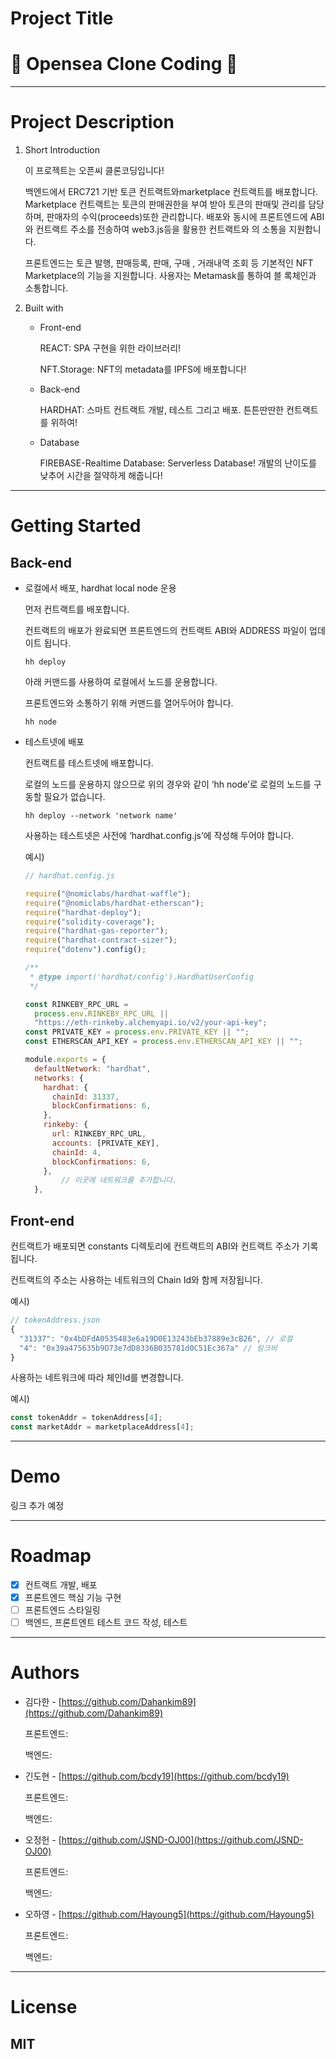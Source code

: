 # Project Title

# 🌃 Opensea Clone Coding 🌇

---

# Project Description

1. Short Introduction
    
    
    이 프로젝트는 오픈씨 클론코딩입니다!
    

    백엔드에서 ERC721 기반 토큰 컨트랙트와marketplace 컨트랙트를 배포합니다.  Marketplace 컨트랙트는 토큰의 판매권한을 부여 받아 토큰의 판매및       관리를 담당하며, 판매자의 수익(proceeds)또한 관리합니다. 배포와 동시에 프론트엔드에 ABI와 컨트랙트 주소를 전송하여 web3.js등을 활용한 컨트랙트와     의 소통을 지원합니다.

    프론트엔드는 토큰 발행, 판매등록, 판매, 구매 , 거래내역 조회 등 기본적인 NFT Marketplace의 기능을 지원합니다. 사용자는 Metamask를 통하여 블   록체인과 소통합니다.

1. Built with
    - Front-end
        
        REACT: SPA 구현을 위한 라이브러리!
        
        NFT.Storage: NFT의 metadata를 IPFS에 배포합니다!
        
    - Back-end
        
        HARDHAT: 스마트 컨트랙트 개발, 테스트 그리고 배포. 튼튼딴딴한 컨트랙트를 위하여!
        
    - Database
        
        FIREBASE-Realtime Database:  Serverless Database! 개발의 난이도를 낮추어 시간을 절약하게 해줍니다!
        

---

# Getting Started

## Back-end

- 로컬에서 배포, hardhat local node 운용
    
    먼저 컨트랙트를 배포합니다.
    
    컨트랙트의 배포가 완료되면 프론트엔드의 컨트랙트 ABI와 ADDRESS 파일이 업데이트 됩니다.
    
    ```
    hh deploy
    ```
    
    아래 커맨드를 사용하여 로컬에서 노드를 운용합니다.
    
    프론트엔드와 소통하기 위해 커맨드를 열어두어야 합니다.
    
    ```
    hh node
    ```
    
- 테스트넷에 배포
    
    컨트랙트를 테스트넷에 배포합니다.
    
    로컬의 노드를 운용하지 않으므로 위의 경우와 같이 ‘hh node’로 로컬의 노드를 구동할 필요가 없습니다.
    
    ```
    hh deploy --network 'network name'
    ```
    
    사용하는 테스트넷은 사전에 ‘hardhat.config.js’에 작성해 두어야 합니다.
    
    예시)
    
    ```jsx
    // hardhat.config.js
    
    require("@nomiclabs/hardhat-waffle");
    require("@nomiclabs/hardhat-etherscan");
    require("hardhat-deploy");
    require("solidity-coverage");
    require("hardhat-gas-reporter");
    require("hardhat-contract-sizer");
    require("dotenv").config();
    
    /**
     * @type import('hardhat/config').HardhatUserConfig
     */
    
    const RINKEBY_RPC_URL =
      process.env.RINKEBY_RPC_URL ||
      "https://eth-rinkeby.alchemyapi.io/v2/your-api-key";
    const PRIVATE_KEY = process.env.PRIVATE_KEY || "";
    const ETHERSCAN_API_KEY = process.env.ETHERSCAN_API_KEY || "";
    
    module.exports = {
      defaultNetwork: "hardhat",
      networks: {
        hardhat: {
          chainId: 31337,
          blockConfirmations: 6,
        },
        rinkeby: {
          url: RINKEBY_RPC_URL,
          accounts: [PRIVATE_KEY],
          chainId: 4,
          blockConfirmations: 6,
        },
    		// 이곳에 네트워크를 추가합니다.
      },
    ```
    

## Front-end

컨트랙트가 배포되면 constants 디렉토리에 컨트랙트의 ABI와 컨트랙트 주소가 기록됩니다.

컨트랙트의 주소는 사용하는 네트워크의 Chain Id와 함께 저장됩니다.

예시)

```jsx
// tokenAddress.json
{
  "31337": "0x4bDFdA0535483e6a19D0E13243bEb37889e3cB26", // 로컬
  "4": "0x39a475635b9D73e7dD8336B035781d0C51Ec367a" // 링크비
}
```

사용하는 네트워크에 따라 체인Id를 변경합니다.

예시)

```jsx
const tokenAddr = tokenAddress[4];
const marketAddr = marketplaceAddress[4];
```

---

# Demo

링크 추가 예정

---

# Roadmap
- [x] 컨트랙트 개발, 배포
- [x] 프론트엔드 핵심 기능 구현
- [ ] 프론트엔드 스타일링
- [ ] 백엔드, 프론트엔트 테스트 코드 작성, 테스트

---

# Authors

- 김다한 - [https://github.com/Dahankim89](https://github.com/Dahankim89)
    
    프론트엔드:
    
    백엔드:
    
- 긴도현 - [https://github.com/bcdy19](https://github.com/bcdy19)
    
    프론트엔드:
    
    백엔드:
    
- 오정헌 - [https://github.com/JSND-OJ00](https://github.com/JSND-OJ00)
    
    프론트엔드:
    
    백엔드:

- 오하영 - [https://github.com/Hayoung5](https://github.com/Hayoung5)
    
    프론트엔드:
    
    백엔드:
---

# License

## MIT
